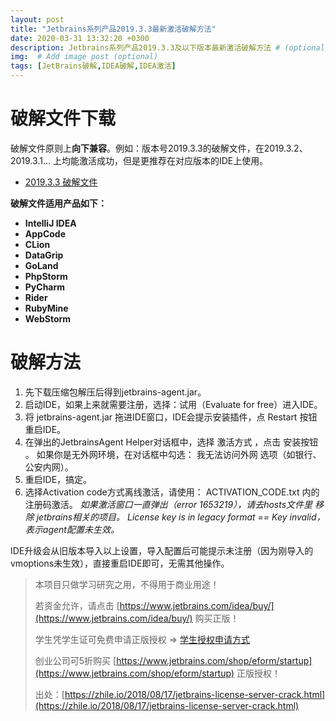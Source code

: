 ```yaml
---
layout: post
title: "Jetbrains系列产品2019.3.3最新激活破解方法"
date: 2020-03-31 13:32:20 +0300
description: Jetbrains系列产品2019.3.3及以下版本最新激活破解方法 # (optional)
img:  # Add image post (optional)
tags: [JetBrains破解,IDEA破解,IDEA激活] 
---
```


# 破解文件下载

破解文件原则上**向下兼容**。例如：版本号2019.3.3的破解文件，在2019.3.2、2019.3.1... 上均能激活成功，但是更推荐在对应版本的IDE上使用。



- <a href="https://github.com/Zephyr006/zephyr006.github.io/tree/master/_attachments/jetbrains/2019-3-3.zip" target="_blank" title="点击下载">2019.3.3 破解文件</a>

**破解文件适用产品如下：**

- **IntelliJ IDEA** 
- **AppCode** 
- **CLion** 
- **DataGrip** 
- **GoLand** 
- **PhpStorm** 
- **PyCharm** 
- **Rider** 
- **RubyMine** 
- **WebStorm** 

# 破解方法

1. 先下载压缩包解压后得到jetbrains-agent.jar。
2. 启动IDE，如果上来就需要注册，选择：试⽤（Evaluate for free）进⼊IDE。
3. 将 jetbrains-agent.jar 拖进IDE窗⼝，IDE会提示安装插件，点 Restart 按钮重启IDE。
4. 在弹出的JetbrainsAgent Helper对话框中，选择 激活⽅式 ，点击 安装按钮 。
    如果你是⽆外⽹环境，在对话框中勾选： 我⽆法访问外⽹ 选项（如银⾏、公安内⽹）。
5. 重启IDE，搞定。
6. 选择Activation code⽅式离线激活，请使⽤： ACTIVATION_CODE.txt 内的注册码激活。
    *如果激活窗⼝⼀直弹出（error 1653219），请去hosts⽂件⾥ 移除 jetbrains相关的项⽬。*
    *License key is in legacy format == Key invalid，表示agent配置未⽣效。*


IDE升级会从旧版本导⼊以上设置，导⼊配置后可能提示未注册（因为刚导⼊的vmoptions未⽣效），直接重启IDE即可，⽆需其他操作。





> 本项⽬只做学习研究之⽤，不得⽤于商业⽤途！
>
> 若资⾦允许，请点击 [https://www.jetbrains.com/idea/buy/](https://www.jetbrains.com/idea/buy/) 购买正版！
>
> 学⽣凭学⽣证可免费申请正版授权 => [学⽣授权申请⽅式](https://sales.jetbrains.com/hc/zh-cn/articles/207154369-学⽣授权申请⽅式)
>
> 创业公司可5折购买 [https://www.jetbrains.com/shop/eform/startup](https://www.jetbrains.com/shop/eform/startup) 正版授权！
>
> 出处：[https://zhile.io/2018/08/17/jetbrains-license-server-crack.html](https://zhile.io/2018/08/17/jetbrains-license-server-crack.html)